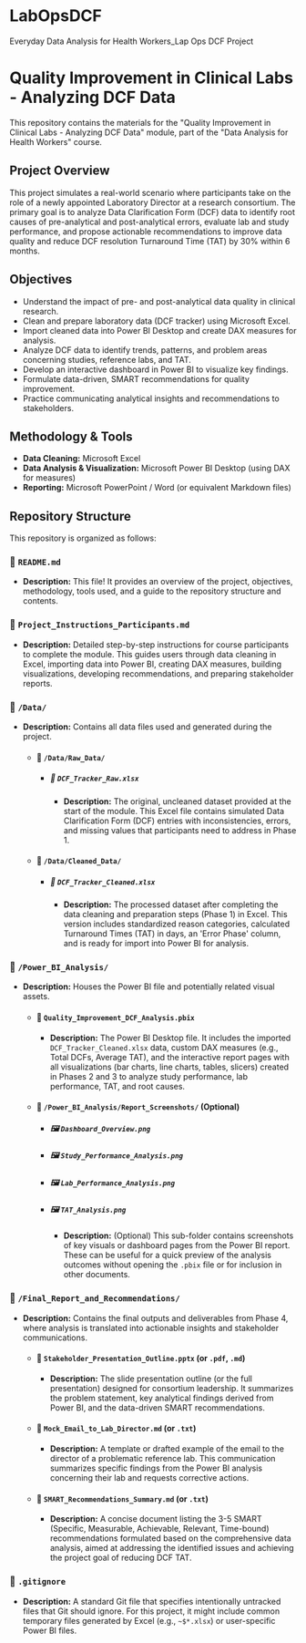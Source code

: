 # LabOpsDCF
Everyday Data Analysis for Health Workers_Lap Ops DCF Project
# Quality Improvement in Clinical Labs - Analyzing DCF Data

This repository contains the materials for the "Quality Improvement in Clinical Labs - Analyzing DCF Data" module, part of the "Data Analysis for Health Workers" course.

## Project Overview

This project simulates a real-world scenario where participants take on the role of a newly appointed Laboratory Director at a research consortium. The primary goal is to analyze Data Clarification Form (DCF) data to identify root causes of pre-analytical and post-analytical errors, evaluate lab and study performance, and propose actionable recommendations to improve data quality and reduce DCF resolution Turnaround Time (TAT) by 30% within 6 months.

## Objectives

* Understand the impact of pre- and post-analytical data quality in clinical research.
* Clean and prepare laboratory data (DCF tracker) using Microsoft Excel.
* Import cleaned data into Power BI Desktop and create DAX measures for analysis.
* Analyze DCF data to identify trends, patterns, and problem areas concerning studies, reference labs, and TAT.
* Develop an interactive dashboard in Power BI to visualize key findings.
* Formulate data-driven, SMART recommendations for quality improvement.
* Practice communicating analytical insights and recommendations to stakeholders.

## Methodology & Tools

* **Data Cleaning:** Microsoft Excel
* **Data Analysis & Visualization:** Microsoft Power BI Desktop (using DAX for measures)
* **Reporting:** Microsoft PowerPoint / Word (or equivalent Markdown files)

## Repository Structure

This repository is organized as follows:

### 📄 `README.md`
* **Description:** This file! It provides an overview of the project, objectives, methodology, tools used, and a guide to the repository structure and contents.

### 📄 `Project_Instructions_Participants.md`
* **Description:** Detailed step-by-step instructions for course participants to complete the module. This guides users through data cleaning in Excel, importing data into Power BI, creating DAX measures, building visualizations, developing recommendations, and preparing stakeholder reports.

### 📂 `/Data/`
* **Description:** Contains all data files used and generated during the project.
    * #### 📂 `/Data/Raw_Data/`
        * ##### 📄 `DCF_Tracker_Raw.xlsx`
            * **Description:** The original, uncleaned dataset provided at the start of the module. This Excel file contains simulated Data Clarification Form (DCF) entries with inconsistencies, errors, and missing values that participants need to address in Phase 1.
    * #### 📂 `/Data/Cleaned_Data/`
        * ##### 📄 `DCF_Tracker_Cleaned.xlsx`
            * **Description:** The processed dataset after completing the data cleaning and preparation steps (Phase 1) in Excel. This version includes standardized reason categories, calculated Turnaround Times (TAT) in days, an 'Error Phase' column, and is ready for import into Power BI for analysis.

### 📂 `/Power_BI_Analysis/`
* **Description:** Houses the Power BI file and potentially related visual assets.
    * #### 📄 `Quality_Improvement_DCF_Analysis.pbix`
        * **Description:** The Power BI Desktop file. It includes the imported `DCF_Tracker_Cleaned.xlsx` data, custom DAX measures (e.g., Total DCFs, Average TAT), and the interactive report pages with all visualizations (bar charts, line charts, tables, slicers) created in Phases 2 and 3 to analyze study performance, lab performance, TAT, and root causes.
    * #### 📂 `/Power_BI_Analysis/Report_Screenshots/` (Optional)
        * ##### 🖼️ `Dashboard_Overview.png`
        * ##### 🖼️ `Study_Performance_Analysis.png`
        * ##### 🖼️ `Lab_Performance_Analysis.png`
        * ##### 🖼️ `TAT_Analysis.png`
            * **Description:** (Optional) This sub-folder contains screenshots of key visuals or dashboard pages from the Power BI report. These can be useful for a quick preview of the analysis outcomes without opening the `.pbix` file or for inclusion in other documents.

### 📂 `/Final_Report_and_Recommendations/`
* **Description:** Contains the final outputs and deliverables from Phase 4, where analysis is translated into actionable insights and stakeholder communications.
    * #### 📄 `Stakeholder_Presentation_Outline.pptx` (or `.pdf`, `.md`)
        * **Description:** The slide presentation outline (or the full presentation) designed for consortium leadership. It summarizes the problem statement, key analytical findings derived from Power BI, and the data-driven SMART recommendations.
    * #### 📄 `Mock_Email_to_Lab_Director.md` (or `.txt`)
        * **Description:** A template or drafted example of the email to the director of a problematic reference lab. This communication summarizes specific findings from the Power BI analysis concerning their lab and requests corrective actions.
    * #### 📄 `SMART_Recommendations_Summary.md` (or `.txt`)
        * **Description:** A concise document listing the 3-5 SMART (Specific, Measurable, Achievable, Relevant, Time-bound) recommendations formulated based on the comprehensive data analysis, aimed at addressing the identified issues and achieving the project goal of reducing DCF TAT.

### 📄 `.gitignore`
* **Description:** A standard Git file that specifies intentionally untracked files that Git should ignore. For this project, it might include common temporary files generated by Excel (e.g., `~$*.xlsx`) or user-specific Power BI files.
